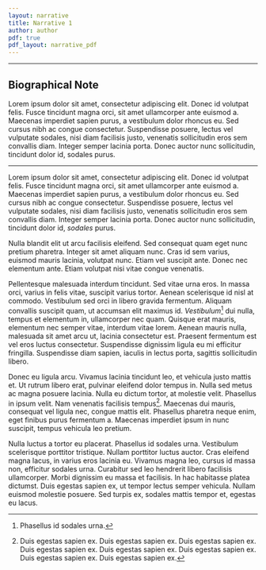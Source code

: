 ```yaml
---
layout: narrative
title: Narrative 1
author: author
pdf: true
pdf_layout: narrative_pdf
---
```



---

## Biographical Note

Lorem ipsum dolor sit amet, consectetur adipiscing elit. Donec id volutpat felis. Fusce tincidunt magna orci, sit amet ullamcorper ante euismod a. Maecenas imperdiet sapien purus, a vestibulum dolor rhoncus eu. Sed cursus nibh ac congue consectetur. Suspendisse posuere, lectus vel vulputate sodales, nisi diam facilisis justo, venenatis sollicitudin eros sem convallis diam. Integer semper lacinia porta. Donec auctor nunc sollicitudin, tincidunt dolor id, sodales purus.

---

Lorem ipsum dolor sit amet, consectetur adipiscing elit. Donec id volutpat felis. Fusce tincidunt magna orci, sit amet ullamcorper ante euismod a. Maecenas imperdiet sapien purus, a vestibulum dolor rhoncus eu. Sed cursus nibh ac congue consectetur. Suspendisse posuere, lectus vel vulputate sodales, nisi diam facilisis justo, venenatis sollicitudin eros sem convallis diam. Integer semper lacinia porta. Donec auctor nunc sollicitudin, tincidunt dolor id, _sodales_ purus.

Nulla blandit elit ut arcu facilisis eleifend. Sed consequat quam eget nunc pretium pharetra. Integer sit amet aliquam nunc. Cras id sem varius, euismod mauris lacinia, volutpat nunc. Etiam vel suscipit ante. Donec nec elementum ante. Etiam volutpat nisi vitae congue venenatis.

Pellentesque malesuada interdum tincidunt. Sed vitae urna eros. In massa orci, varius in felis vitae, suscipit varius tortor. Aenean scelerisque id nisl at commodo. Vestibulum sed orci in libero gravida fermentum. Aliquam convallis suscipit quam, ut accumsan elit maximus id. _Vestibulum_[^fn1] dui nulla, tempus et elementum in, ullamcorper nec quam. Quisque erat mauris, elementum nec semper vitae, interdum vitae lorem. Aenean mauris nulla, malesuada sit amet arcu ut, lacinia consectetur est. Praesent fermentum est vel eros luctus consectetur. Suspendisse dignissim ligula eu mi efficitur fringilla. Suspendisse diam sapien, iaculis in lectus porta, sagittis sollicitudin libero.

Donec eu ligula arcu. Vivamus lacinia tincidunt leo, et vehicula justo mattis et. Ut rutrum libero erat, pulvinar eleifend dolor tempus in. Nulla sed metus ac magna posuere lacinia. Nulla eu dictum tortor, at molestie velit. Phasellus in ipsum velit. Nam venenatis facilisis tempus[^fn2]. Maecenas dui mauris, consequat vel ligula nec, congue mattis elit. Phasellus pharetra neque enim, eget finibus purus fermentum a. Maecenas imperdiet ipsum in nunc suscipit, tempus vehicula leo pretium.

Nulla luctus a tortor eu placerat. Phasellus id sodales urna. Vestibulum scelerisque porttitor tristique. Nullam porttitor luctus auctor. Cras eleifend magna lacus, in varius eros lacinia eu. Vivamus magna leo, cursus id massa non, efficitur sodales urna. Curabitur sed leo hendrerit libero facilisis ullamcorper. Morbi dignissim eu massa et facilisis. In hac habitasse platea dictumst. Duis egestas sapien ex, ut tempor lectus semper vehicula. Nullam euismod molestie posuere. Sed turpis ex, sodales mattis tempor et, egestas eu lacus.

[^fn1]: Phasellus id sodales urna.
[^fn2]: Duis egestas sapien ex. Duis egestas sapien ex. Duis egestas sapien ex. Duis egestas sapien ex. Duis egestas sapien ex. Duis egestas sapien ex. Duis egestas sapien ex. Duis egestas sapien ex.